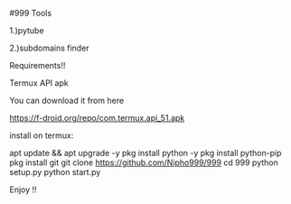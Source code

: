 #999 Tools

1.)pytube

2.)subdomains finder

Requirements!!

Termux API apk

You can download it from here

https://f-droid.org/repo/com.termux.api_51.apk

install on termux:

apt update && apt upgrade -y
pkg install python -y
pkg install python-pip
pkg install git
git clone https://github.com/Nipho999/999
cd 999
python setup.py
python start.py

Enjoy !!
